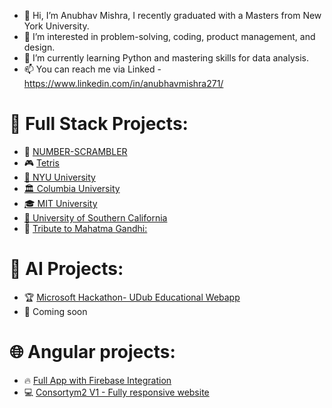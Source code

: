 - 👋 Hi, I’m Anubhav Mishra, I recently graduated with a Masters from New York University.
- 👀 I’m interested in problem-solving, coding, product management, and design.
- 🌱 I’m currently learning Python and mastering skills for data analysis.
- 📫 You can reach me via Linked - https://www.linkedin.com/in/anubhavmishra271/

 # 🚀 Full Stack Projects: 

- 🎲 [NUMBER-SCRAMBLER](https://mishra-anubhav.github.io/Number-Scrambler/)
- 🎮 [Tetris](https://mishra-anubhav.github.io/JavaScript-Tetris/)
- <a href="https://mishra-anubhav.github.io/Universities-Report/university-nyu.html"> 🏫 NYU University</a><br>
- <a href="https://mishra-anubhav.github.io/Universities-Report/University-columbia.html"> 🏛️ Columbia University</a><br>
- <a href="https://mishra-anubhav.github.io/Universities-Report/university-mit.html">🎓 MIT University</a><br>
- <a href="https://mishra-anubhav.github.io/Universities-Report/university-usc.html"> 🎒 University of Southern California</a><br>
- 🌟 [Tribute to Mahatma Gandhi:](https://codepen.io/mishra-anubhav/full/wvwpbdB)


 # 🤖 AI Projects: 

 - 🏆 [Microsoft Hackathon- UDub Educational Webapp](https://github.com/mishra-anubhav/AI-Hackathon)
 - 🚧 Coming soon

# 🌐 Angular projects:

- 🔥 [Full App with Firebase Integration](https://github.com/mishra-anubhav/Added-Authentication-using-firebase/tree/master/app)
- 💻 [Consortym2 V1 - Fully responsive website](https://github.com/mishra-anubhav/Responsive-Website)
<!---
mishra-anubhav/mishra-anubhav is a ✨ special ✨ repository because its `README.md` (this file) appears on your GitHub profile.
You can click the Preview link to take a look at your changes.
--->
